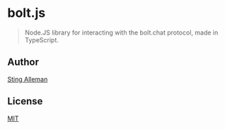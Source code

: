 # bolt.js

> Node.JS library for interacting with the bolt.chat protocol, made in TypeScript.

## Author

[Sting Alleman](https://github.com/stingalleman)

## License

[MIT](https://github.com/stingalleman/bolt.js/blob/develop/LICENSE)
